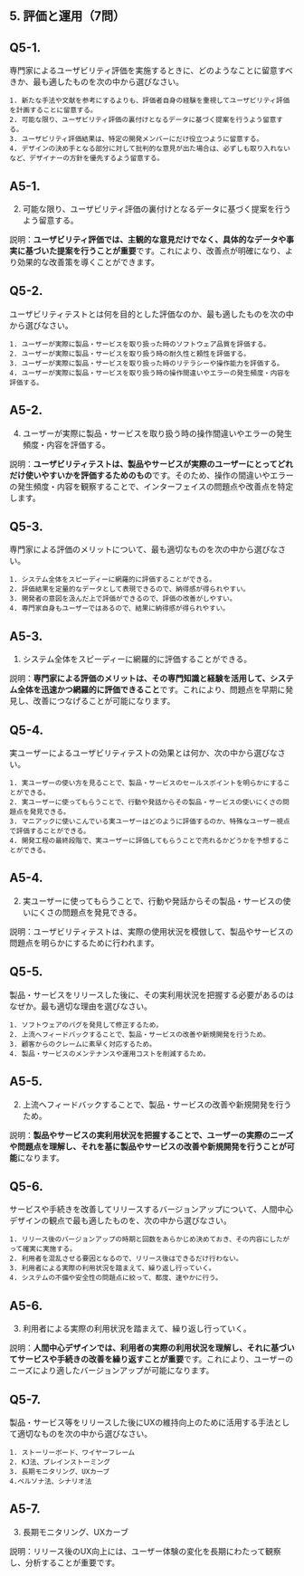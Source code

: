 ## 5. 評価と運用（7問）

## Q5-1.

専門家によるユーザビリティ評価を実施するときに、どのようなことに留意すべきか、最も適したものを次の中から選びなさい。

    1. 新たな手法や文献を参考にするよりも、評価者自身の経験を重視してユーザビリティ評価を計画することに留意する。
    2. 可能な限り、ユーザビリティ評価の裏付けとなるデータに基づく提案を行うよう留意する。
    3. ユーザビリティ評価結果は、特定の開発メンバーにだけ役立つように留意する。
    4. デザインの決め手となる部分に対して批判的な意見が出た場合は、必ずしも取り入れないなど、デザイナーの方針を優先するよう留意する。

## A5-1.

2. 可能な限り、ユーザビリティ評価の裏付けとなるデータに基づく提案を行うよう留意する。

説明：**ユーザビリティ評価では、主観的な意見だけでなく、具体的なデータや事実に基づいた提案を行うことが重要**です。これにより、改善点が明確になり、より効果的な改善策を導くことができます。

## Q5-2.

ユーザビリティテストとは何を目的とした評価なのか、最も適したものを次の中から選びなさい。

    1. ユーザーが実際に製品・サービスを取り扱った時のソフトウェア品質を評価する。
    2. ユーザーが実際に製品・サービスを取り扱う時の耐久性と頼性を評価する。
    3. ユーザーが実際に製品・サービスを取り扱った時のリテラシーや操作能力を評価する。
    4. ユーザーが実際に製品・サービスを取り扱う時の操作間違いやエラーの発生頻度・内容を評価する。

## A5-2.

4. ユーザーが実際に製品・サービスを取り扱う時の操作間違いやエラーの発生頻度・内容を評価する。

説明：**ユーザビリティテストは、製品やサービスが実際のユーザーにとってどれだけ使いやすいかを評価するためのもの**です。そのため、操作の間違いやエラーの発生頻度・内容を観察することで、インターフェイスの問題点や改善点を特定します。

## Q5-3.

専門家による評価のメリットについて、最も適切なものを次の中から選びなさい。

    1. システム全体をスピーディーに網羅的に評価することができる。
    2. 評価結果を定量的なデータとして表現できるので、納得感が得られやすい。
    3. 開発者の意図を汲んだ上で評価ができるので、評価の改善がしやすい。
    4. 専門家自身もユーザーではあるので、結果に納得感が得られやすい。

## A5-3.

1. システム全体をスピーディーに網羅的に評価することができる。

説明：**専門家による評価のメリットは、その専門知識と経験を活用して、システム全体を迅速かつ網羅的に評価できること**です。これにより、問題点を早期に発見し、改善につなげることが可能になります。

## Q5-4.

実ユーザーによるユーザビリティテストの効果とは何か、次の中から選びなさい。

    1. 実ユーザーの使い方を見ることで、製品・サービスのセールスポイントを明らかにすることができる。
    2. 実ユーザーに使ってもらうことで、行動や発話からその製品・サービスの使いにくさの問題点を発見できる。
    3. マニアックに使いこんでいる実ユーザーはどのように評価するのか、特殊なユーザー視点で評価することができる。
    4. 開発工程の最終段階で、実ユーザーに評価してもらうことで売れるかどうかを予想することができる。

## A5-4.

2. 実ユーザーに使ってもらうことで、行動や発話からその製品・サービスの使いにくさの問題点を発見できる。

説明：ユーザビリティテストは、実際の使用状況を模倣して、製品やサービスの問題点を明らかにするために行われます。

## Q5-5.

製品・サービスをリリースした後に、その実利用状況を把握する必要があるのはなぜか。最も適切な理由を選びなさい。

    1. ソフトウェアのバグを発見して修正するため。
    2. 上流へフィードバックすることで、製品・サービスの改善や新規開発を行うため。
    3. 顧客からのクレームに素早く対応するため。
    4. 製品・サービスのメンテナンスや運用コストを削減するため。

## A5-5.

2. 上流へフィードバックすることで、製品・サービスの改善や新規開発を行うため。

説明：**製品やサービスの実利用状況を把握することで、ユーザーの実際のニーズや問題点を理解し、それを基に製品やサービスの改善や新規開発を行うことが可能**になります。

## Q5-6.

サービスや手続きを改善してリリースするバージョンアップについて、人間中心デザインの観点で最も適したものを、次の中から選びなさい。

    1. リリース後のバージョンアップの時期と回数をあらかじめ決めておき、その内容にしたがって確実に実施する。
    2. 利用者を混乱させる要因となるので、リリース後はできるだけ行わない。
    3. 利用者による実際の利用状況を踏まえて、繰り返し行っていく。
    4. システムの不備や安全性の問題点に絞って、都度、速やかに行う。

## A5-6.

3. 利用者による実際の利用状況を踏まえて、繰り返し行っていく。

説明：**人間中心デザインでは、利用者の実際の利用状況を理解し、それに基づいてサービスや手続きの改善を繰り返すことが重要**です。これにより、ユーザーのニーズにより適したバージョンアップが可能になります。

## Q5-7.

製品・サービス等をリリースした後にUXの維持向上のために活用する手法として適切なものを次の中から選びなさい。

    1. ストーリーボード、ワイヤーフレーム
    2. KJ法、ブレインストーミング
    3. 長期モニタリング、UXカーブ
    4.ペルソナ法、シナリオ法

## A5-7.

3. 長期モニタリング、UXカーブ

説明：リリース後のUX向上には、ユーザー体験の変化を長期にわたって観察し、分析することが重要です。
